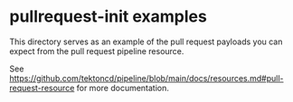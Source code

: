 # pullrequest-init examples

This directory serves as an example of the pull request payloads you can expect
from the pull request pipeline resource.

See
https://github.com/tektoncd/pipeline/blob/main/docs/resources.md#pull-request-resource
for more documentation.
